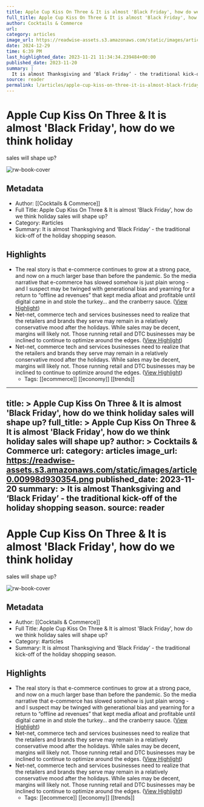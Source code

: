 ```yaml
---
title: Apple Cup Kiss On Three & It is almost 'Black Friday', how do we think holiday sales will shape up?
full_title: Apple Cup Kiss On Three & It is almost 'Black Friday', how do we think holiday sales will shape up?
author: Cocktails & Commerce
url: 
category: articles
image_url: https://readwise-assets.s3.amazonaws.com/static/images/article0.00998d930354.png
date: 2024-12-29
time: 6:39 PM
last_highlighted_date: 2023-11-21 11:34:34.239484+00:00
published_date: 2023-11-20
summary: |
  It is almost Thanksgiving and ‘Black Friday’ - the traditional kick-off of the holiday shopping season.
source: reader
permalink: l/articles/apple-cup-kiss-on-three-it-is-almost-black-friday-how-do-we-think-holiday-sales-will-shape-up
---
```

# Apple Cup Kiss On Three & It is almost 'Black Friday', how do we think holiday
 sales will shape up?

![rw-book-cover](https://readwise-assets.s3.amazonaws.com/static/images/article0.00998d930354.png)

## Metadata
- Author: [[Cocktails & Commerce]]
- Full Title: Apple Cup Kiss On Three & It is almost 'Black Friday', how do we think holiday
 sales will shape up?
- Category: #articles
- Summary: It is almost Thanksgiving and ‘Black Friday’ - the traditional kick-off of the holiday shopping season.

## Highlights
- The real story is that e-commerce continues to grow at a strong pace, and now on a much larger base than before the pandemic. So the media narrative that e-commerce has slowed somehow is just plain wrong - and I suspect may be twinged with generational bias and yearning for a return to “offline ad revenues” that kept media afloat and profitable until digital came in and stole the turkey… and the cranberry sauce. ([View Highlight](https://read.readwise.io/read/01hfrtfjqn3fmdt705er7zv0be))
- Net-net, commerce tech and services businesses need to realize that the retailers and brands they serve may remain in a relatively conservative mood after the holidays. While sales may be decent, margins will likely not. Those running retail and DTC businesses may be inclined to continue to optimize around the edges. ([View Highlight](https://read.readwise.io/read/01hfrthnhakzzj4mg8bcpvjhea))
- Net-net, commerce tech and services businesses need to realize that the retailers and brands they serve may remain in a relatively conservative mood after the holidays. While sales may be decent, margins will likely not. Those running retail and DTC businesses may be inclined to continue to optimize around the edges. ([View Highlight](https://read.readwise.io/read/01hfrtj6xtjsr6dhrywkbwryw7))
    - Tags: [[ecommerce]] [[economy]] [[trends]] 


---
title: >
  Apple Cup Kiss On Three & It is almost 'Black Friday', how do we think holiday
   sales will shape up?
full_title: >
  Apple Cup Kiss On Three & It is almost 'Black Friday', how do we think holiday
   sales will shape up?
author: >
  Cocktails & Commerce
url: 
category: articles
image_url: https://readwise-assets.s3.amazonaws.com/static/images/article0.00998d930354.png
published_date: 2023-11-20
summary: >
  It is almost Thanksgiving and ‘Black Friday’ - the traditional kick-off of the holiday shopping season.
source: reader
---
# Apple Cup Kiss On Three & It is almost 'Black Friday', how do we think holiday
 sales will shape up?

![rw-book-cover](https://readwise-assets.s3.amazonaws.com/static/images/article0.00998d930354.png)

## Metadata
- Author: [[Cocktails & Commerce]]
- Full Title: Apple Cup Kiss On Three & It is almost 'Black Friday', how do we think holiday
 sales will shape up?
- Category: #articles
- Summary: It is almost Thanksgiving and ‘Black Friday’ - the traditional kick-off of the holiday shopping season.

## Highlights
- The real story is that e-commerce continues to grow at a strong pace, and now on a much larger base than before the pandemic. So the media narrative that e-commerce has slowed somehow is just plain wrong - and I suspect may be twinged with generational bias and yearning for a return to “offline ad revenues” that kept media afloat and profitable until digital came in and stole the turkey… and the cranberry sauce. ([View Highlight](https://read.readwise.io/read/01hfrtfjqn3fmdt705er7zv0be))
- Net-net, commerce tech and services businesses need to realize that the retailers and brands they serve may remain in a relatively conservative mood after the holidays. While sales may be decent, margins will likely not. Those running retail and DTC businesses may be inclined to continue to optimize around the edges. ([View Highlight](https://read.readwise.io/read/01hfrthnhakzzj4mg8bcpvjhea))
- Net-net, commerce tech and services businesses need to realize that the retailers and brands they serve may remain in a relatively conservative mood after the holidays. While sales may be decent, margins will likely not. Those running retail and DTC businesses may be inclined to continue to optimize around the edges. ([View Highlight](https://read.readwise.io/read/01hfrtj6xtjsr6dhrywkbwryw7))
    - Tags: [[ecommerce]] [[economy]] [[trends]] 


